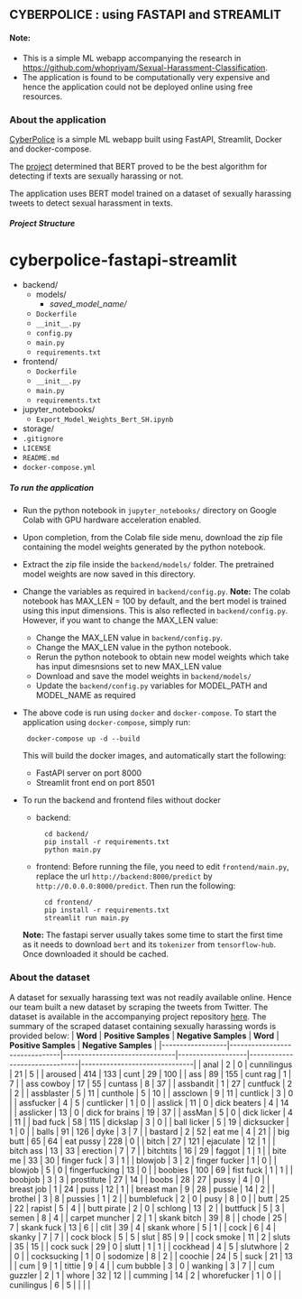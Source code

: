 ## CYBERPOLICE : using FASTAPI and STREAMLIT

#### Note:
- This is a simple ML webapp accompanying the research in https://github.com/whopriyam/Sexual-Harassment-Classification.
- The application is found to be computationally very expensive and hence the application could not be deployed online using free resources.


### About the application
[CyberPolice](https://github.com/whopriyam/Sexual-Harassment-Classification) is a simple ML webapp built using FastAPI, Streamlit, Docker and docker-compose.

The [project](https://github.com/whopriyam/Sexual-Harassment-Classification) determined that BERT proved to be the best algorithm for detecting if texts are sexually harassing or not.

The application uses BERT model trained on a dataset of sexually harassing tweets to detect sexual harassment in texts.
##### Project Structure
# cyberpolice-fastapi-streamlit

* backend/
  * models/
    * *saved_model_name/*
  * `Dockerfile`
  * `__init__.py`
  * `config.py`
  * `main.py`
  * `requirements.txt`
* frontend/
  * `Dockerfile`
  * `__init__.py`
  * `main.py`
  * `requirements.txt`
* jupyter_notebooks/
  * `Export_Model_Weights_Bert_SH.ipynb`
* storage/
* `.gitignore`
* `LICENSE`
* `README.md`
* `docker-compose.yml`


##### To run the application

 - Run the python notebook in `jupyter_notebooks/` directory on Google Colab with GPU hardware acceleration enabled.
 - Upon completion, from the Colab file side menu, download the zip file containing the model weights generated by the python notebook.
 - Extract the zip file inside the `backend/models/` folder. The pretrained model weights are now saved in this directory.
 - Change the variables as required in `backend/config.py`.
		**Note:**
		The colab notebook has MAX_LEN = 100 by default, and the bert model is trained using this input dimensions. This is also reflected in `backend/config.py`.
		However, if you want to change the MAX_LEN value:

	 - Change the MAX_LEN value in `backend/config.py`.
	 - Change the MAX_LEN value in the python notebook.
	 - Rerun the python notebook to obtain new model weights which take has input dimesnsions set to new MAX_LEN value
	 - Download and save the model weights in `backend/models/`
	 - Update the `backend/config.py` variables for MODEL_PATH and MODEL_NAME as required


 - The above code is run using `docker` and `docker-compose`. To start the application using `docker-compose`, simply run:


	    docker-compose up -d --build

	This will build the docker images, and automatically start the following:
	- FastAPI server on port 8000
	- Streamlit front end on port 8501
- To run the backend and frontend files without docker
	- backend:


		    cd backend/
		    pip install -r requirements.txt
		    python main.py

	- frontend:
		Before running the file, you need to edit `frontend/main.py`, replace the url `http://backend:8000/predict` by `http://0.0.0.0:8000/predict`. Then run the following:


		    cd frontend/
		    pip install -r requirements.txt
		    streamlit run main.py
	**Note:** The fastapi server usually takes some time to start the first time as it needs to download `bert` and its `tokenizer` from `tensorflow-hub`. Once downloaded it should be cached.

### About the dataset
A dataset for sexually harassing text was not readily available online. Hence our team built a new dataset by scraping the tweets from Twitter. The dataset is available in the accompanying project repository [here](https://github.com/whopriyam/Sexual-Harassment-Classification/blob/main/Labelled_Tweets/Cleaned_tweets.csv).
The summary of the scraped dataset containing sexually harassing words is provided below:
| **Word**  | **Positive Samples** | **Negative Samples** | **Word** | **Positive Samples** | **Negative Samples** |
|------------------|-------------------------------|-------------------------------|-------------------|-------------------------------|-------------------------------|
| anal             | 2                             | 0                             | cunnilingus       | 21                            | 5                             |
| aroused          | 414                           | 133                           | cunt              | 29                            | 100                           |
| ass              | 89                            | 155                           | cunt rag          | 1                             | 7                             |
| ass cowboy       | 17                            | 55                            | cuntass           | 8                             | 37                            |
| assbandit        | 1                             | 27                            | cuntfuck          | 2                             | 2                             |
| assblaster       | 5                             | 11                            | cunthole          | 5                             | 10                            |
| assclown         | 9                             | 11                            | cuntlick          | 3                             | 0                             |
| assfucker        | 4                             | 5                             | cuntlicker        | 1                             | 0                             |
| asslick          | 11                            | 0                             | dick beaters      | 4                             | 14                            |
| asslicker        | 13                            | 0                             | dick for brains   | 19                            | 37                            |
| assMan           | 5                             | 0                             | dick licker       | 4                             | 11                            |
| bad fuck         | 58                            | 115                           | dickslap          | 3                             | 0                             |
| ball licker      | 5                             | 19                            | dicksucker        | 1                             | 0                             |
| balls            | 91                            | 126                           | dyke              | 3                             | 7                             |
| bastard          | 2                             | 52                            | eat me            | 4                             | 21                            |
| big butt         | 65                            | 64                            | eat pussy         | 228                           | 0                             |
| bitch            | 27                            | 121                           | ejaculate         | 12                            | 1                             |
| bitch ass        | 13                            | 33                            | erection          | 7                             | 7                             |
| bitchtits        | 16                            | 29                            | faggot            | 1                             | 1                             |
| bite me          | 33                            | 30                            | finger fuck       | 3                             | 1                             |
| blowjob          | 3                             | 2                             | finger fucker     | 1                             | 0                             |
| blowjob          | 5                             | 0                             | fingerfucking     | 13                            | 0                             |
| boobies          | 100                           | 69                            | fist fuck         | 1                             | 1                             |
| boobjob          | 3                             | 3                             | prostitute        | 27                            | 14                            |
| boobs            | 28                            | 27                            | pussy             | 4                             | 0                             |
| breast job       | 1                             | 24                            | puss              | 12                            | 1                             |
| breast man       | 9                             | 28                            | pussie            | 14                            | 2                             |
| brothel          | 3                             | 8                             | pussies           | 1                             | 2                             |
| bumblefuck       | 2                             | 0                             | pusy              | 8                             | 0                             |
| butt             | 25                            | 22                            | rapist            | 5                             | 4                             |
| butt pirate      | 2                             | 0                             | schlong           | 13                            | 2                             |
| buttfuck         | 5                             | 3                             | semen             | 8                             | 4                             |
| carpet   muncher | 2                             | 1                             | skank bitch       | 39                            | 8                             |
| chode            | 25                            | 7                             | skank fuck        | 13                            | 6                             |
| clit             | 39                            | 4                             | skank whore       | 5                             | 1                             |
| cock             | 6                             | 4                             | skanky            | 7                             | 7                             |
| cock block       | 5                             | 5                             | slut              | 85                            | 9                             |
| cock smoke       | 11                            | 2                             | sluts             | 35                            | 15                            |
| cock suck        | 29                            | 0                             | slutt             | 1                             | 1                             |
| cockhead         | 4                             | 5                             | slutwhore         | 2                             | 0                             |
| cocksucking      | 1                             | 0                             | sodomize          | 8                             | 2                             |
| coochie          | 24                            | 5                             | suck              | 21                            | 13                            |
| cum              | 9                             | 1                             | tittie            | 9                             | 4                             |
| cum bubble       | 3                             | 0                             | wanking           | 3                             | 7                             |
| cum guzzler      | 2                             | 1                             | whore             | 32                            | 12                            |
| cumming          | 14                            | 2                             | whorefucker       | 1                             | 0                             |
| cunilingus       | 6                             | 5                             |                   |                               |                               |

